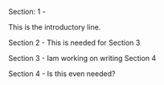 Section: 1 -


This is the introductory line.


Section 2 - This is needed for Section 3

Section 3 - Iam working on writing Section 4

Section 4 - Is this even needed?
